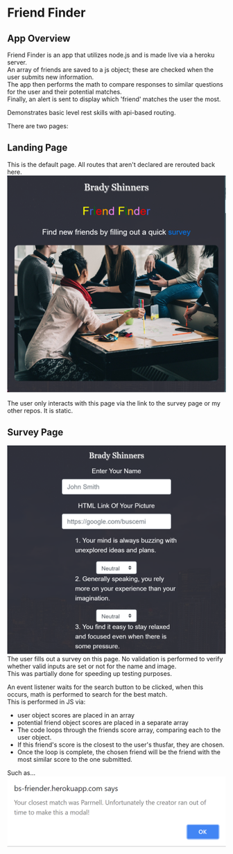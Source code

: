 # Friend Finder

## App Overview
Friend Finder is an app that utilizes node.js and is made live via a heroku server. \
An array of friends are saved to a js object; these are checked when the user submits new information. \
The app then performs the math to compare responses to similar questions for the user and their potential matches. \
Finally, an alert is sent to display which 'friend' matches the user the most.

Demonstrates basic level rest skills with api-based routing.

There are two pages:

## Landing Page
This is the default page. All routes that aren't declared are rerouted back here. \
![Project Options](https://github.com/bshin19/friender/blob/master/assets/images/home.PNG)

The user only interacts with this page via the link to the survey page or my other repos. It is static.

## Survey Page
![Project Options](https://github.com/bshin19/friender/blob/master/assets/images/survay.PNG)
The user fills out a survey on this page. No validation is performed to verify whether valid inputs are set or not for the name and image. \
This was partially done for speeding up testing purposes.

An event listener waits for the search button to be clicked, when this occurs, math is performed to search for the best match. \
This is performed in JS via:
+ user object scores are placed in an array
+ potential friend object scores are placed in a separate array
+ The code loops through the friends score array, comparing each to the user object.
+ If this friend's score is the closest to the user's thusfar, they are chosen.
+ Once the loop is complete, the chosen friend will be the friend with the most similar score to the one submitted.

Such as... \
![Project Options](https://github.com/bshin19/friender/blob/master/assets/images/response.PNG)